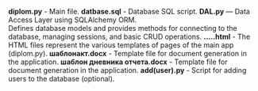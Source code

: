 **diplom.py** - Main file.
**datbase.sql** - Database SQL script.
**DAL.py** — Data Access Layer using SQLAlchemy ORM.  
Defines database models and provides methods for connecting to the database, managing sessions, and basic CRUD operations.
**.....html** - The HTML files represent the various templates of pages of the main app (diplom.py).
**шаблонакт.docx**  - Template file for document generation in the application.
**шаблон дневника отчета.docx** - Template file for document generation in the application.
**add(user).py** - Script for adding users to the database (optional).
